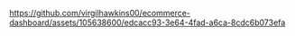 





https://github.com/virgilhawkins00/ecommerce-dashboard/assets/105638600/edcacc93-3e64-4fad-a6ca-8cdc6b073efa

